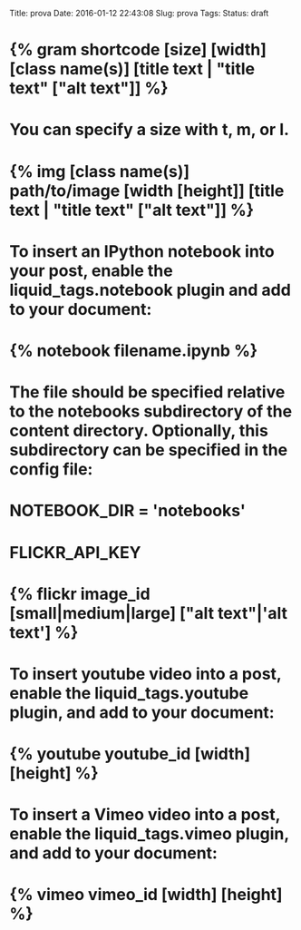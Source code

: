 Title: prova
Date: 2016-01-12 22:43:08
Slug: prova
Tags:
Status: draft



# {% gram shortcode [size] [width] [class name(s)] [title text | "title text" ["alt text"]] %}
# You can specify a size with t, m, or l.



# {% img [class name(s)] path/to/image [width [height]] [title text | "title text" ["alt text"]] %}
# To insert an IPython notebook into your post, enable the liquid_tags.notebook plugin and add to your document:
#
# {% notebook filename.ipynb %}
# The file should be specified relative to the notebooks subdirectory of the content directory. Optionally, this subdirectory can be specified in the config file:
#
# NOTEBOOK_DIR = 'notebooks'
#

# FLICKR_API_KEY
# {% flickr image_id [small|medium|large] ["alt text"|'alt text'] %}

# To insert youtube video into a post, enable the liquid_tags.youtube plugin, and add to your document:
#
# {% youtube youtube_id [width] [height] %}
# To insert a Vimeo video into a post, enable the liquid_tags.vimeo plugin, and add to your document:
#
# {% vimeo vimeo_id [width] [height] %}



<!-- PELICAN_END_SUMMARY -->
